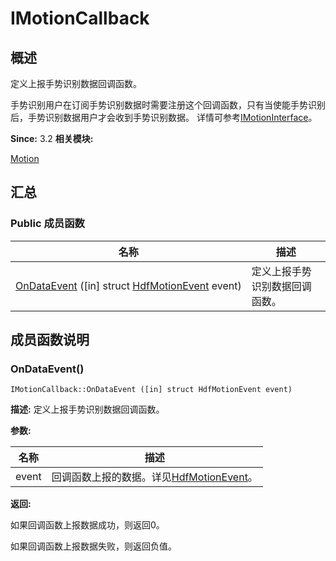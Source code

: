 # IMotionCallback


## 概述

定义上报手势识别数据回调函数。

手势识别用户在订阅手势识别数据时需要注册这个回调函数，只有当使能手势识别后，手势识别数据用户才会收到手势识别数据。 详情可参考[IMotionInterface](interface_i_motion_interface.md)。

**Since:**
3.2
**相关模块:**

[Motion](_motion.md)


## 汇总


### Public 成员函数

  | 名称 | 描述 | 
| -------- | -------- |
| [OnDataEvent](#ondataevent)&nbsp;([in]&nbsp;struct&nbsp;[HdfMotionEvent](_hdf_motion_event.md)&nbsp;event) | 定义上报手势识别数据回调函数。&nbsp; | 


## 成员函数说明


### OnDataEvent()

  
```
IMotionCallback::OnDataEvent ([in] struct HdfMotionEvent event)
```
**描述:**
定义上报手势识别数据回调函数。

**参数:**

  | 名称 | 描述 | 
| -------- | -------- |
| event | 回调函数上报的数据。详见[HdfMotionEvent](_hdf_motion_event.md)。 | 

**返回:**

如果回调函数上报数据成功，则返回0。

如果回调函数上报数据失败，则返回负值。
